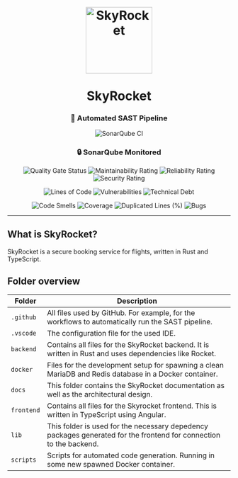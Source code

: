 <h1 align="center">
  <br />
  <img src="https://raw.githubusercontent.com/ProjectExchange/SkyRocket/main/src/assets/logo.png" alt="SkyRocket" width="150"></a>
  <br /><br />
  SkyRocket
  <br />
</h1>

<h3 align="center">🤖 Automated SAST Pipeline</h3>
<p align="center">
  <img src="https://github.com/ProjectExchange/SkyRocket/actions/workflows/sonarqube.yml/badge.svg" alt="SonarQube CI" />
</p>

<h3 align="center">🔒 SonarQube Monitored</h3>
<p align="center">
  <img src="https://sonarqube.projectexchange.org/api/project_badges/measure?project=projectexchange%3Askyrocket&metric=alert_status&token=5db82bec94ca4d079b39f1021383beb1b3723d98" alt="Quality Gate Status" />
  <img src="https://sonarqube.projectexchange.org/api/project_badges/measure?project=projectexchange%3Askyrocket&metric=sqale_rating&token=5db82bec94ca4d079b39f1021383beb1b3723d98" alt="Maintainability Rating" />
  <img src="https://sonarqube.projectexchange.org/api/project_badges/measure?project=projectexchange%3Askyrocket&metric=reliability_rating&token=5db82bec94ca4d079b39f1021383beb1b3723d98" alt="Reliability Rating" />
  <img src="https://sonarqube.projectexchange.org/api/project_badges/measure?project=projectexchange%3Askyrocket&metric=security_rating&token=5db82bec94ca4d079b39f1021383beb1b3723d98" alt="Security Rating" />
</p>
<p align="center">
  <img src="https://sonarqube.projectexchange.org/api/project_badges/measure?project=projectexchange%3Askyrocket&metric=ncloc&token=5db82bec94ca4d079b39f1021383beb1b3723d98" alt="Lines of Code" />
  <img src="https://sonarqube.projectexchange.org/api/project_badges/measure?project=projectexchange%3Askyrocket&metric=vulnerabilities&token=5db82bec94ca4d079b39f1021383beb1b3723d98" alt="Vulnerabilities" />
  <img src="https://sonarqube.projectexchange.org/api/project_badges/measure?project=projectexchange%3Askyrocket&metric=sqale_index&token=5db82bec94ca4d079b39f1021383beb1b3723d98" alt="Technical Debt" />
</p>
<p align="center">
  <img src="https://sonarqube.projectexchange.org/api/project_badges/measure?project=projectexchange%3Askyrocket&metric=code_smells&token=5db82bec94ca4d079b39f1021383beb1b3723d98" alt="Code Smells" />
  <img src="https://sonarqube.projectexchange.org/api/project_badges/measure?project=projectexchange%3Askyrocket&metric=coverage&token=5db82bec94ca4d079b39f1021383beb1b3723d98" alt="Coverage" />
  <img src="https://sonarqube.projectexchange.org/api/project_badges/measure?project=projectexchange%3Askyrocket&metric=duplicated_lines_density&token=5db82bec94ca4d079b39f1021383beb1b3723d98" alt="Duplicated Lines (%)" />
  <img src="https://sonarqube.projectexchange.org/api/project_badges/measure?project=projectexchange%3Askyrocket&metric=bugs&token=5db82bec94ca4d079b39f1021383beb1b3723d98" alt="Bugs" />
</p>

---

## What is SkyRocket?

SkyRocket is a secure booking service for flights, written in Rust and TypeScript.

## Folder overview

| Folder     | Description                                                                                                        |
| ---------- | ------------------------------------------------------------------------------------------------------------------ |
| `.github`  | All files used by GitHub. For example, for the workflows to automatically run the SAST pipeline.                   |
| `.vscode`  | The configuration file for the used IDE.                                                                           |
| `backend`  | Contains all files for the SkyRocket backend. It is written in Rust and uses dependencies like Rocket.             |
| `docker`   | Files for the development setup for spawning a clean MariaDB and Redis database in a Docker container.             |
| `docs`     | This folder contains the SkyRocket documentation as well as the architectural design.                              |
| `frontend` | Contains all files for the Skyrocket frontend. This is written in TypeScript using Angular.                        |
| `lib`      | This folder is used for the necessary depedency packages generated for the frontend for connection to the backend. |
| `scripts`  | Scripts for automated code generation. Running in some new spawned Docker container.                               |
